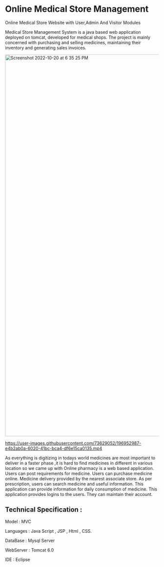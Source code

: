 # Online Medical Store Management

Online Medical Store Website with User,Admin And Visitor Modules

Medical Store Management System is a java based web application deployed on tomcat, developed for medical shops. The project is mainly concerned with purchasing and selling medicines, maintaining their inventory and generating sales invoices.


<img width="1246" alt="Screenshot 2022-10-20 at 6 35 25 PM" src="https://user-images.githubusercontent.com/73629052/196956746-a4023985-0801-44ff-9e5f-cba736ee2427.png">




https://user-images.githubusercontent.com/73629052/196952987-e4b2ab0a-6020-41bc-bca4-df6e15ca0135.mp4




As everything is digitizing in todays world medicines are most important to deliver in a faster phase ,it is hard to find medicines in different in various location so we came up with Online pharmacy is a web based application. Users can post requirements for medicine. Users can purchase medicine online. Medicine delivery provided by the nearest associate store. As per prescription, users can search medicine and useful information. This application can provide information for daily consumption of medicine. This application provides logins to the users. They can maintain their account.

## Technical Specification :

  Model    :  MVC

  Languages : Java Script , JSP , Html , CSS.
  
  DataBase : Mysql Server
  
  WebServer : Tomcat 6.0
  
  IDE : Eclipse
  

  
  
  

  
  


